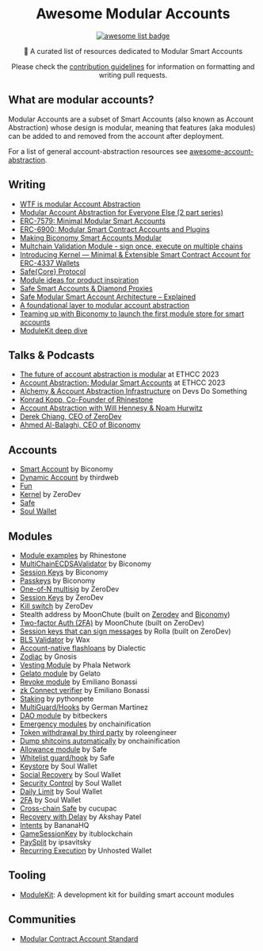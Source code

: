   <h1 align="center">Awesome Modular Accounts</h1>
  <p align="center">
    <a href="https://github.com/sindresorhus/awesome">
      <img alt="awesome list badge" src="https://cdn.rawgit.com/sindresorhus/awesome/d7305f38d29fed78fa85652e3a63e154dd8e8829/media/badge.svg">
    </a>
  </p>

  <p align="center">📖 A curated list of resources dedicated to Modular Smart Accounts</p>
  <p align="center">Please check the <a href="CONTRIBUTING.md">contribution guidelines</a> for information on formatting and writing pull requests.</p>

## What are modular accounts?

Modular Accounts are a subset of Smart Accounts (also known as Account Abstraction) whose design is modular, meaning that features (aka modules) can be added to and removed from the account after deployment.

For a list of general account-abstraction resources see [awesome-account-abstraction](https://github.com/4337Mafia/awesome-account-abstraction).

## Writing

- [WTF is modular Account Abstraction](https://mirror.xyz/konradkopp.eth/7Q3TrMFgx2VbZRKa7UEaisIMjimpMABiqGYo00T9egA)
- [Modular Account Abstraction for Everyone Else (2 part series)](https://blog.rhinestone.wtf/part-1-modular-account-abstraction-for-everyone-else-84567422bc46)
- [ERC-7579: Minimal Modular Smart Accounts](https://erc7579.com/)
- [ERC-6900: Modular Smart Contract Accounts and Plugins](https://eips.ethereum.org/EIPS/eip-6900)
- [Making Biconomy Smart Accounts Modular](https://www.biconomy.io/post/making-biconomy-smart-accounts-modular)
- [Multchain Validation Module - sign once, execute on multiple chains](https://www.biconomy.io/post/multchain-validation-smart-account-module)
- [Introducing Kernel — Minimal & Extensible Smart Contract Account for ERC-4337 Wallets](https://docs.zerodev.app/blog/kernel-minimal-extensible-account-for-aa-wallets)
- [Safe{Core} Protocol](https://github.com/safe-global/safe-core-protocol-specs/blob/main/whitepaper.pdf)
- [Module ideas for product inspiration](https://rhinestone.notion.site/Module-ideas-for-product-inspo-338100a2c99540f490472b8aa839da11)
- [Safe Smart Accounts & Diamond Proxies](https://safe.mirror.xyz/P83_rVQuUQJAM-SnMpWvsHlN8oLnCeSncD1txyMDqpE)
- [Safe Modular Smart Account Architecture – Explained](https://safe.mirror.xyz/t76RZPgEKdRmWNIbEzi75onWPeZrBrwbLRejuj-iPpQ)
- [A foundational layer to modular account abstraction](https://blog.rhinestone.wtf/a-foundational-layer-to-modular-account-abstraction-e7b21ae56034)
- [Teaming up with Biconomy to launch the first module store for smart accounts](https://blog.rhinestone.wtf/teaming-up-with-biconomy-to-launch-the-first-module-store-for-smart-accounts-445233f919bc)
- [ModuleKit deep dive](https://blog.rhinestone.wtf/modulekit-deep-dive-ad84ee0797c6)
  
## Talks & Podcasts

- [The future of account abstraction is modular](https://www.youtube.com/watch?v=DP_ThXdPazY) at ETHCC 2023
- [Account Abstraction: Modular Smart Accounts](https://www.youtube.com/watch?v=NvDmhyb0O6A) at ETHCC 2023
- [Alchemy & Account Abstraction Infrastructure](https://www.devsdosomething.fm/episodes/alchemy-account-abstraction-infrastructure) on Devs Do Something
- [Konrad Kopp, Co-Founder of Rhinestone](https://open.spotify.com/episode/3rlCBdKg9CBh4lsY210ko8)
- [Account Abstraction with Will Hennesy & Noam Hurwitz](https://open.spotify.com/episode/6zYI5nvpsDLowV0IYORGpx)
- [Derek Chiang, CEO of ZeroDev](https://open.spotify.com/episode/0Y9a3SAhizJq0Lg6TzM4KO?si=b8c9ff0ff1514487)
- [Ahmed Al-Balaghi, CEO of Biconomy](https://open.spotify.com/episode/114i9xGwQiJv4WSBnkBZrM?si=afb04a6fcb39413a)
  
## Accounts

- [Smart Account](https://github.com/bcnmy/scw-contracts/tree/master/contracts/smart-account) by Biconomy
- [Dynamic Account](https://github.com/thirdweb-dev/contracts/blob/dc25a7c8c4130a730788b2b70304d7b7fc2c8f36/contracts/prebuilts/account/dynamic/DynamicAccount.sol) by thirdweb
- [Fun](https://github.com/fun-xyz/funkit-contracts)
- [Kernel](https://github.com/zerodevapp/kernel) by ZeroDev
- [Safe](https://github.com/safe-global/safe-contracts)
- [Soul Wallet](https://github.com/SoulWallet/soul-wallet-contract)

## Modules

- [Module examples](https://github.com/rhinestonewtf/modulekit-examples) by Rhinestone
- [MultiChainECDSAValidator](https://github.com/bcnmy/scw-contracts/blob/master/contracts/smart-account/modules/MultichainECDSAValidator.sol) by Biconomy
- [Session Keys](https://github.com/bcnmy/scw-contracts/blob/master/contracts/smart-account/modules/SessionKeyManagerModule.sol) by Biconomy
- [Passkeys](https://github.com/bcnmy/scw-contracts/blob/master/contracts/smart-account/modules/PasskeyRegistryModule.sol) by Biconomy
- [One-of-N multisig](https://github.com/zerodevapp/kernel/blob/main/src/validator/MultiECDSAValidator.sol) by ZeroDev
- [Session Keys](https://github.com/zerodevapp/kernel/blob/main/src/validator/SessionKeyValidator.sol) by ZeroDev
- [Kill switch](https://github.com/zerodevapp/kernel/blob/main/src/validator/KillSwitchValidator.sol) by ZeroDev
- Stealth address by MoonChute (built on [Zerodev](https://github.com/moonchute/stealth-address-aa-plugin/blob/main/src/zerodev/StealthAddressValidator.sol) and [Biconomy](https://github.com/moonchute/stealth-address-aa-plugin/blob/main/src/biconomy/StealthAddressRegistryModule.sol))
- [Two-factor Auth (2FA)](https://github.com/moonchute/kernel-2fa-plugin/blob/feat/two-factor-validator/src/validator/TwofaValidator.sol) by MoonChute (built on ZeroDev)
- [Session keys that can sign messages](https://github.com/RollaProject/kernel/blob/feat/session_key_owned/src/validator/SessionKeyOwnedValidator.sol) by Rolla (built on ZeroDev)
- [BLS Validator](https://github.com/getwax/wax/blob/main/account-integrations/kernel/src/BLSValidator.sol) by Wax
- [Account-native flashloans](https://github.com/dialecticch/safe-flashloan/tree/main) by Dialectic
- [Zodiac](https://github.com/gnosis/zodiac/tree/master) by Gnosis
- [Vesting Module](https://github.com/Phala-Network/safe-vest-module/blob/master/contracts/VestingModule.sol) by Phala Network
- [Gelato module](https://github.com/gelatodigital/gelato-safe-module/blob/master/contracts/GelatoSafeModule.sol) by Gelato
- [Revoke module](https://github.com/emilianobonassi/revoke-safe-module/blob/main/src/RevokeModule.sol) by Emiliano Bonassi
- [zk Connect verifier](https://github.com/emilianobonassi/zkSafe/blob/main/contracts/src/zkConnectModule.sol) by Emiliano Bonassi
- [Staking](https://github.com/pythonpete32/bico-safe-module/blob/main/src/BicoSafeModule.sol) by pythonpete
- [MultiGuard/Hooks](https://github.com/germartinez/multi-transaction-guard/blob/main/contracts/MultiGuard.sol) by German Martinez
- [DAO module](https://github.com/bitbeckers/moloch-safe-modules/tree/main/src) by bitbeckers
- [Emergency modules](https://github.com/onchainification/safe_panic_modules/tree/main/contracts/modules) by onchainification
- [Token withdrawal by third party](https://github.com/roleengineer/token-withdrawal-module/blob/master/src/TokenWithdrawalModule.sol) by roleengineer
- [Dump shitcoins automatically](https://github.com/onchainification/CowDumper/tree/main) by onchainification
- [Allowance module](https://github.com/safe-global/safe-modules/blob/master/allowances/contracts/AllowanceModule.sol) by Safe
- [Whitelist guard/hook](https://github.com/gnosis/zodiac-guard-scope/blob/main/contracts/ScopeGuard.sol) by Safe
- [Keystore](https://github.com/SoulWallet/soul-wallet-contract/blob/develop/contracts/modules/keystore/KeyStoreModule.sol) by Soul Wallet
- [Social Recovery](https://github.com/SoulWallet/soul-wallet-contract/blob/develop/contracts/modules/SocialRecoveryModule/SocialRecoveryModule.sol) by Soul Wallet
- [Security Control](https://github.com/SoulWallet/soul-wallet-contract/blob/develop/contracts/modules/SecurityControlModule/SecurityControlModule.sol) by Soul Wallet
- [Daily Limit](https://github.com/SoulWallet/soul-wallet-contract/blob/d0895e0d0990dd25f39254fee707d7898a852652/contracts/plugin/Dailylimit/Dailylimit.sol) by Soul Wallet
- [2FA](https://github.com/SoulWallet/soul-wallet-contract/blob/develop/contracts/plugin/Simple2FA/Simple2FA.sol) by Soul Wallet
- [Cross-chain Safe](https://github.com/cucupac/x-safe/blob/main/README.md) by cucupac
- [Recovery with Delay](https://github.com/unlocktheswap/Safe-AA/blob/main/contracts/contracts/RecoveryWithDelayPlugin.sol) by Akshay Patel
- [Intents](https://github.com/Banana-Wallet/safe-intent-plugin/blob/main/contracts/IntentSafePlugin.sol) by BananaHQ
- [GameSessionKey](https://github.com/itublockchain/eth-paris-session-key/blob/master/account-contracts/contracts/GameSessionValidationModule.sol) by itublockchain
- [PaySplit](https://github.com/ipsavitsky/PaySplit/blob/main/contracts/contracts/Plugins.sol) by ipsavitsky
- [Recurring Execution](https://github.com/Unhosted-Wallet/unhosted-modules/blob/main/recurring-execution/contracts/RecurringExecuteModule.sol) by Unhosted Wallet

## Tooling

- [ModuleKit](https://github.com/rhinestonewtf/modulekit): A development kit for building smart account modules

## Communities

- [Modular Contract Account Standard](https://t.me/+KfB9WuhKDgk5YzIx)
